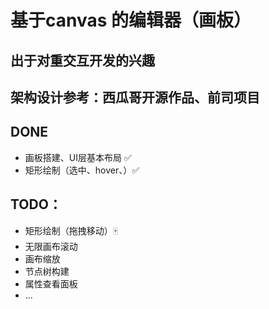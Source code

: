 # 基于canvas 的编辑器（画板）

## 出于对重交互开发的兴趣

## 架构设计参考：西瓜哥开源作品、前司项目

## DONE

- 画板搭建、UI层基本布局 ✅
- 矩形绘制（选中、hover、）✅

## TODO：

- 矩形绘制（拖拽移动）🀄️
- 无限画布滚动
- 画布缩放
- 节点树构建
- 属性查看面板
- ...
